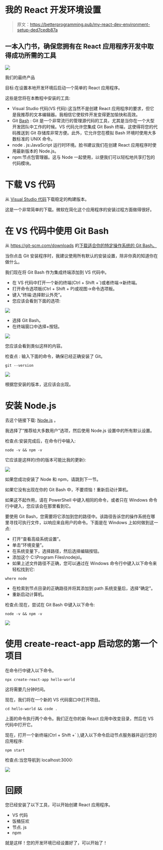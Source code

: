 # 我的 React 开发环境设置

> 原文：<https://betterprogramming.pub/my-react-dev-environment-setup-ded7cedb87a>

## 一本入门书，确保您拥有在 React 应用程序开发中取得成功所需的工具

![](img/8048f577bfa8e63d060b66a964403563.png)

我们的最终产品

目标:在设置本地开发环境后启动一个简单的 React 应用程序。

这些是您将在本教程中安装的工具:

*   Visual Studio 代码(VS 代码):这当然不是创建 React 应用程序的要求，但它是我推荐的文本编辑器。我相信它使软件开发变得更加愉快和高效。
*   Git [Bash](https://www.gnu.org/software/bash/) : Git 是一个非常流行的管理源代码的工具，尤其是当你在一个大型开发团队中工作的时候。VS 代码允许您集成 Git Bash 终端，这使得将您的代码推送到 Git 存储库非常方便。此外，它允许您在模拟 Bash 环境时使用大多数标准的 UNIX 命令。
*   node . js:JavaScript 运行时环境。脸书建议我们在创建 React 应用程序时使用最新版本的 Node.js。
*   npm:节点包管理器。这与 Node 一起使用，以便我们可以轻松地共享打包的代码模块。

# 下载 VS 代码

从 [Visual Studio 代码](https://code.visualstudio.com/)下载稳定的构建版本。

这是一个非常简单的下载。微软在简化这个应用程序的安装过程方面做得很好。

# 在 VS 代码中使用 Git Bash

从 https://git-scm.com/downloads 的[下载适合你的特定操作系统的 Git Bash。](https://git-scm.com/downloads)

当你点击 Git 安装程序时，我建议使用所有默认的安装设置，除非你真的知道你在做什么。

我们现在将 Git Bash 作为集成终端添加到 VS 代码中。

*   在 VS 代码中打开一个新的终端(Ctrl + Shift +`)或者终端→新终端。
*   打开命令选项板(Ctrl + Shift + P)或视图→命令选项板。
*   键入“终端:选择默认外壳”。
*   您应该会看到下面的选项:

![](img/50f3826216558826f0b70706a6271a4a.png)

*   选择 Git Bash。
*   在终端窗口中选择+按钮。

![](img/f8675a266d15319c7b77a0b78256e0ca.png)

您应该会看到类似这样的内容。

检查点 *:* 输入下面的命令，确保已经正确安装了 Git。

```
git --version
```

![](img/a9d2973dd71092a98fb2eb15910fd70d.png)

根据您安装的版本，这应该会出现。

# 安装 Node.js

去这个链接下载: [Node.js](https://nodejs.org/en/) 。

我选择了“推荐给大多数用户”选项，然后使用 Node.js 设置中的所有默认设置。

检查点:安装完成后，在命令行中输入:

```
node -v && npm -v
```

它应该是这样的(你的版本可能比我的更新):

![](img/6b27bc0fa3a9eb34f43ebd87dfa179dd.png)

如果您成功安装了 Node 和 npm，请跳到下一节。

如果它没有出现在你的 Git Bash 中，不要烦恼！重新启动计算机。

如果这不起作用，请在 PowerShell 中键入相同的命令，或者只在 Windows 命令行中键入，您应该会在那里看到它。

要使用 Git Bash，您需要将它添加到您的路径中。该路径告诉您的操作系统在哪里寻找可执行文件，以响应来自用户的命令。下面是在 Windows 上如何做到这一点:

*   打开“查看高级系统设置”。
*   单击“环境变量”。
*   在系统变量下，选择路径，然后选择编辑按钮。
*   添加这个 C:\Program Files\nodejs\。
*   如果上述文件路径不正确，您可以通过在 Windows 命令行中键入以下命令来轻松找到它:

```
where node
```

*   在检索到节点目录的正确路径并将其添加到 path 系统变量后，选择“确定”。
*   重新启动计算机。

检查点:现在，尝试在 Git Bash 中键入以下命令:

```
node -v && npm -v
```

![](img/8f64c3c71fdecc1bbfa89502df0c1b8e.png)

# 使用 create-react-app 启动您的第一个项目

在命令行中键入以下命令。

```
npx create-react-app hello-world
```

这将需要几分钟时间。

现在，我们将在一个新的 VS 代码窗口中打开项目。

```
cd hello-world && code .
```

上面的命令执行两个命令。我们正在你的新 React 应用中改变目录，然后在 VS 代码中打开它。

现在，打开一个新终端(Ctrl + Shift +` ),键入以下命令启动节点服务器并运行您的应用程序:

```
npm start
```

检查点:当您导航到 localhost:3000:

![](img/3f8fd5fde0d7d429f37705ec7d324b79.png)

# 回顾

您已经安装了以下工具，可以开始创建 React 应用程序。

*   VS 代码
*   饭桶狂欢
*   节点. js
*   npm

就是这样！您的开发环境已经设置好了，可以开始了！
